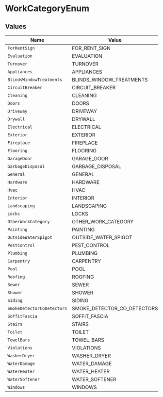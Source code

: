 # WorkCategoryEnum


## Values

| Name                        | Value                       |
| --------------------------- | --------------------------- |
| `ForRentSign`               | FOR_RENT_SIGN               |
| `Evaluation`                | EVALUATION                  |
| `Turnover`                  | TURNOVER                    |
| `Appliances`                | APPLIANCES                  |
| `BlindsWindowTreatments`    | BLINDS_WINDOW_TREATMENTS    |
| `CircuitBreaker`            | CIRCUIT_BREAKER             |
| `Cleaning`                  | CLEANING                    |
| `Doors`                     | DOORS                       |
| `Driveway`                  | DRIVEWAY                    |
| `Drywall`                   | DRYWALL                     |
| `Electrical`                | ELECTRICAL                  |
| `Exterior`                  | EXTERIOR                    |
| `Fireplace`                 | FIREPLACE                   |
| `Flooring`                  | FLOORING                    |
| `GarageDoor`                | GARAGE_DOOR                 |
| `GarbageDisposal`           | GARBAGE_DISPOSAL            |
| `General`                   | GENERAL                     |
| `Hardware`                  | HARDWARE                    |
| `Hvac`                      | HVAC                        |
| `Interior`                  | INTERIOR                    |
| `Landscaping`               | LANDSCAPING                 |
| `Locks`                     | LOCKS                       |
| `OtherWorkCategory`         | OTHER_WORK_CATEGORY         |
| `Painting`                  | PAINTING                    |
| `OutsideWaterSpigot`        | OUTSIDE_WATER_SPIGOT        |
| `PestControl`               | PEST_CONTROL                |
| `Plumbing`                  | PLUMBING                    |
| `Carpentry`                 | CARPENTRY                   |
| `Pool`                      | POOL                        |
| `Roofing`                   | ROOFING                     |
| `Sewer`                     | SEWER                       |
| `Shower`                    | SHOWER                      |
| `Siding`                    | SIDING                      |
| `SmokeDetectorCoDetectors`  | SMOKE_DETECTOR_CO_DETECTORS |
| `SoffitFascia`              | SOFFIT_FASCIA               |
| `Stairs`                    | STAIRS                      |
| `Toilet`                    | TOILET                      |
| `TowelBars`                 | TOWEL_BARS                  |
| `Violations`                | VIOLATIONS                  |
| `WasherDryer`               | WASHER_DRYER                |
| `WaterDamage`               | WATER_DAMAGE                |
| `WaterHeater`               | WATER_HEATER                |
| `WaterSoftener`             | WATER_SOFTENER              |
| `Windows`                   | WINDOWS                     |
